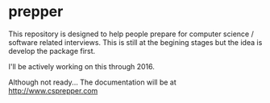 # prepper
This repository is designed to help people prepare for computer science / software related interviews.  This is still at the begining stages but the idea is develop the package first.  

I'll be actively working on this through 2016.

Although not ready...
The documentation will be at http://www.csprepper.com
